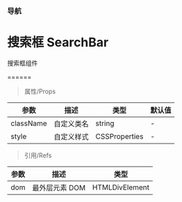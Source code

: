 ### 导航

# 搜索框 SearchBar

搜索框组件

======

> 属性/Props

|参数|描述|类型|默认值|
|----------|-------------|------|------|
|className|自定义类名|string|-|
|style|自定义样式|CSSProperties|-|

> 引用/Refs

|参数|描述|类型|
|----------|-------------|------|
|dom|最外层元素 DOM|HTMLDivElement|
